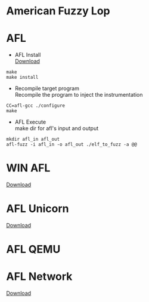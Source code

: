 
American Fuzzy Lop
=
# AFL
* AFL Install<br>
    [Download](http://lcamtuf.coredump.cx/afl/)
```
make
make install
```
* Recompile target program<br>
    Recompile the program to inject the instrumentation 
```
CC=afl-gcc ./configure
make
```
* AFL Execute<br>
    make dir for afl's input and output
```
mkdir afl_in afl_out
afl-fuzz -i afl_in -o afl_out ./elf_to_fuzz -a @@
```
# WIN AFL
[Download](https://github.com/ivanfratric/winafl)

# AFL Unicorn
[Download](https://github.com/tigerpulma/Afl_unicorn)

# AFL QEMU

# AFL Network
[Download](https://github.com/nnamon/afl-network-harness)
